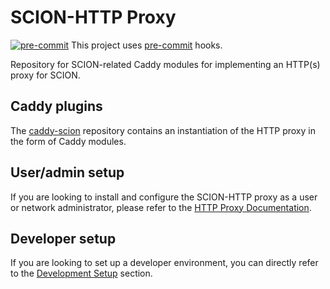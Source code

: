 # SCION-HTTP Proxy

[![pre-commit](https://img.shields.io/badge/pre--commit-enabled-brightgreen?logo=pre-commit)](https://github.com/pre-commit/pre-commit)
This project uses [pre-commit](https://pre-commit.com/#quick-start) hooks.

Repository for SCION-related Caddy modules for implementing an HTTP(s) proxy for SCION.

## Caddy plugins

The [caddy-scion](https://github.com/scionproto-contrib/caddy-scion) repository contains an instantiation of the HTTP proxy in the form of Caddy modules. 

## User/admin setup

If you are looking to install and configure the SCION-HTTP proxy as a user or network administrator, please refer to the [HTTP Proxy Documentation](https://scion-http-proxy.readthedocs.io/en/latest/index.html).

## Developer setup

If you are looking to set up a developer environment, you can directly refer to the [Development Setup](https://scion-http-proxy.readthedocs.io/en/latest/dev_setup.html) section.